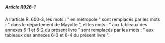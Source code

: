 ##### Article R926-1

A l'article R. 600-3, les mots : " en métropole " sont remplacés par les mots : " dans le département de Mayotte ", et les mots : " aux tableaux des annexes 6-1 et 6-2 du présent livre " sont remplacés par les mots : " aux tableaux des annexes 6-3 et 6-4 du présent livre ".

